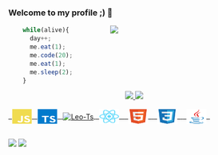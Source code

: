 ### Welcome to my profile ;) 👋

<img align="right" width="300" src="https://i2.wp.com/allhtaccess.info/wp-content/uploads/2018/03/programming.gif?fit=1281%2C716&ssl=1" />

```js
    while(alive){
      day++;
      me.eat(1);
      me.code(20);
      me.eat(1);
      me.sleep(2);
    }
```



<div align="center">
  <a href="https://github.com/leonardorafaelli">
  <img height="180em" src="https://github-readme-stats.vercel.app/api?username=leonardorafaelli&show_icons=true&theme=gotham&include_all_commits=true&count_private=true"/>
  <img height="180em" src="https://github-readme-stats.vercel.app/api/top-langs/?username=leonardorafaelli&layout=compact&langs_count=7&theme=gotham"/>
</div>

<div style="display: inline_block"><br>
      <code> <img align="center" alt="Leo-Js" height="30" width="40" src="https://raw.githubusercontent.com/devicons/devicon/master/icons/javascript/javascript-plain.svg"></code>
      <code> <img align="center" alt="Leo-Ts" height="30" width="40" src="https://raw.githubusercontent.com/devicons/devicon/master/icons/typescript/typescript-plain.svg"> </code
      <code> <img align="center" alt="Leo-Ts" height="30" width="40" src="https://cdn.jsdelivr.net/gh/devicons/devicon/icons/angularjs/angularjs-original.svg" /> </code>
      <code> <img align="center" alt="Leo-Ts" height="30" width="40" src="https://raw.githubusercontent.com/devicons/devicon/master/icons/react/react-original.svg"> </code>
      <code> <img align="center" alt="Leo-HTML" height="30" width="40" src="https://raw.githubusercontent.com/devicons/devicon/master/icons/html5/html5-original.svg"> </code>
      <code> <img align="center" alt="Leo-CSS" height="30" width="40" src="https://raw.githubusercontent.com/devicons/devicon/master/icons/css3/css3-original.svg"> </code>
      <code> <img align="center" alt="Leo-JAVA" height="30" width="40" src="https://raw.githubusercontent.com/devicons/devicon/master/icons/java/java-original.svg"> </code>
</div>
  
  ##
<!--23E4405F  -->
<div> 
  <a href = "mailto:leonardorafaelli@gmail.com"><img src="https://img.shields.io/badge/-Gmail-%23333?style=for-the-badge&logo=gmail&logoColor=white" target="_blank"></a>
  <a href="https://www.linkedin.com/in/leonardo-rafaelli-5338b8211" target="_blank"><img src="https://img.shields.io/badge/-LinkedIn-%230077B5?style=for-the-badge&logo=linkedin&logoColor=white" target="_blank"></a> 

 
</div>
